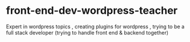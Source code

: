 # front-end-dev-wordpress-teacher
Expert in wordpress topics , creating plugins for wordpress , trying to be a full stack developer (trying to handle front end &amp; backend together) 
